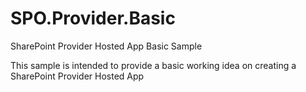 # SPO.Provider.Basic
SharePoint Provider Hosted App Basic Sample

This sample is intended to provide a basic working idea on creating a SharePoint Provider Hosted App
